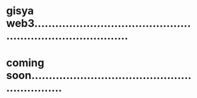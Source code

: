 # gisya web3................................................................................
# coming soon..............................................................
